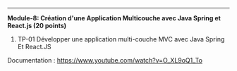 ---

**Module-8: Création d'une Application Multicouche avec Java Spring et React.js (20 points)**
1. TP-01 Développer une application multi-couche MVC avec Java Spring Et React.JS  



Documentation : 
https://www.youtube.com/watch?v=O_XL9oQ1_To
